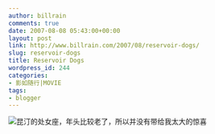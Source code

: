```yaml
---
author: billrain
comments: true
date: 2007-08-08 05:43:00+00:00
layout: post
link: http://www.billrain.com/2007/08/reservoir-dogs/
slug: reservoir-dogs
title: Reservoir Dogs
wordpress_id: 244
categories:
- 影如随行|MOVIE
tags:
- blogger
---
```


[![](http://bp1.blogger.com/_lAHIYwHGO4A/RrlYMEdqhSI/AAAAAAAABjg/wD0hYTl1vwE/s400/1.jpg)](http://bp1.blogger.com/_lAHIYwHGO4A/RrlYMEdqhSI/AAAAAAAABjg/wD0hYTl1vwE/s1600-h/1.jpg)昆汀的处女座，年头比较老了，所以并没有带给我太大的惊喜  


